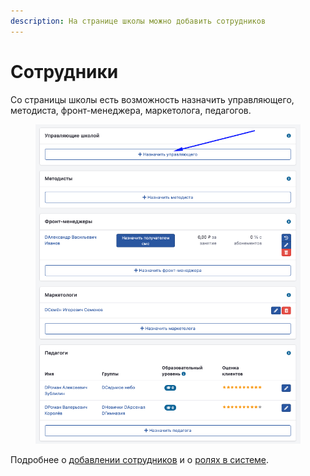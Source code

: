 ```yaml
---
description: На странице школы можно добавить сотрудников
---
```


# Сотрудники

Со страницы школы есть возможность назначить управляющего, методиста, фронт-менеджера, маркетолога, педагогов.&#x20;

<figure><img src="../../.gitbook/assets/image (7) (1).png" alt=""><figcaption></figcaption></figure>

Подробнее о [добавлении сотрудников](../roli-v-sisteme-education-erp/dobavlenie-sotrudnikov.md) и о [ролях в системе](../roli-v-sisteme-education-erp/).
